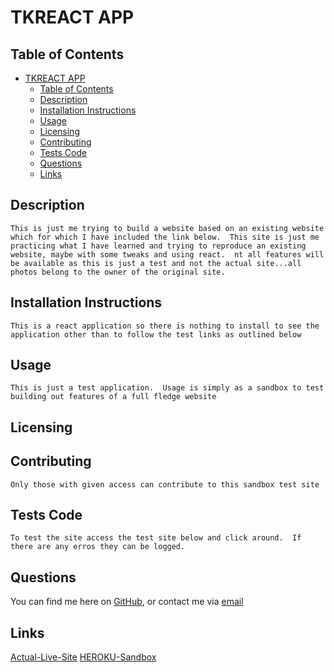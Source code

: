 
# TKREACT APP 
  


## Table of Contents 
- [TKREACT APP](#tkreact-app)
  - [Table of Contents](#table-of-contents)
  - [Description](#description)
  - [Installation Instructions](#installation-instructions)
  - [Usage](#usage)
  - [Licensing](#licensing)
  - [Contributing](#contributing)
  - [Tests Code](#tests-code)
  - [Questions](#questions)
  - [Links](#links)
    
## Description
    This is just me trying to build a website based on an existing website which for which I have included the link below.  This site is just me practicing what I have learned and trying to reproduce an existing website, maybe with some tweaks and using react.  nt all features will be available as this is just a test and not the actual site...all photos belong to the owner of the original site.
    
## Installation Instructions 
    This is a react application so there is nothing to install to see the application other than to follow the test links as outlined below

## Usage
    This is just a test application.  Usage is simply as a sandbox to test building out features of a full fledge website
    
## Licensing
      

    
## Contributing
    Only those with given access can contribute to this sandbox test site
    
## Tests Code
    To test the site access the test site below and click around.  If there are any erros they can be logged.
    
## Questions
    
You can find me here on [GitHub](http://github.com/daze77), or contact me via [email](mailto:daze77@gmail.com)  
    



## Links


[Actual-Live-Site](https://www.tonykoukos.com/)
[HEROKU-Sandbox](https://bthtkapp.herokuapp.com)




